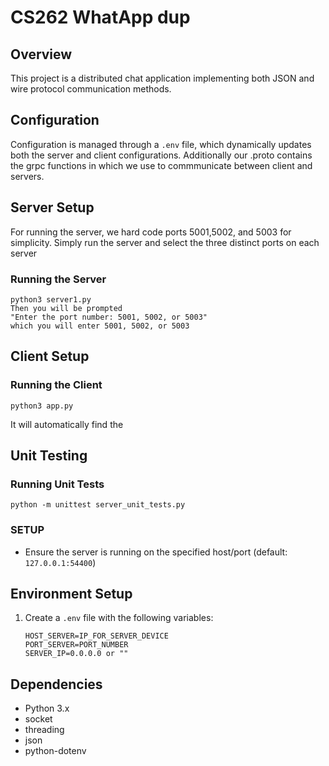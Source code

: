# CS262 WhatApp dup

## Overview
This project is a distributed chat application implementing both JSON and wire protocol communication methods.

## Configuration
Configuration is managed through a `.env` file, which dynamically updates both the server and client configurations. Additionally our .proto contains the grpc functions in which we use to commmunicate between client and servers.

## Server Setup
For running the server, we hard code ports 5001,5002, and 5003 for simplicity.
Simply run the server and select the three distinct ports on each server


### Running the Server
```
python3 server1.py
Then you will be prompted
"Enter the port number: 5001, 5002, or 5003"
which you will enter 5001, 5002, or 5003
```

## Client Setup
### Running the Client
```
python3 app.py
```
It will automatically find the 

## Unit Testing
### Running Unit Tests
```
python -m unittest server_unit_tests.py
```

### SETUP
- Ensure the server is running on the specified host/port (default: `127.0.0.1:54400`)

## Environment Setup
1. Create a `.env` file with the following variables:
   ```
   HOST_SERVER=IP_FOR_SERVER_DEVICE
   PORT_SERVER=PORT_NUMBER
   SERVER_IP=0.0.0.0 or ""
   ```

## Dependencies
- Python 3.x
- socket
- threading
- json
- python-dotenv
